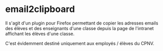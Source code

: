 # email2clipboard

Il s'agit d'un plugin pour Firefox permettant de copier les adresses emails des élèves et des enseignants d'une classe depuis la page de l'intranet affichant les élèves d'une classe.

C'est évidemment destiné uniquement aux employés / élèves du CPNV.
